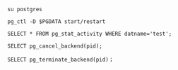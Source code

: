 `su postgres`

`pg_ctl -D $PGDATA start/restart`

```
SELECT * FROM pg_stat_activity WHERE datname='test';

SELECT pg_cancel_backend(pid);

SELECT pg_terminate_backend(pid)；

```
